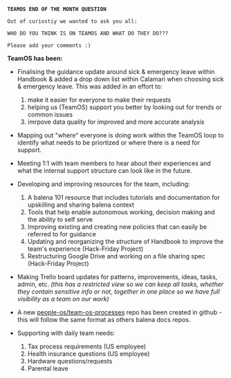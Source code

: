 **`TEAMOS END OF THE MONTH QUESTION`**

`Out of curiostiy we wanted to ask you all:`

`WHO DO YOU THINK IS ON TEAMOS AND WHAT DO THEY DO???`

`Please add your comments :)`

**TeamOS has been:**

* Finalising the guidance update around sick & emergency leave within Handbook & added a drop down list within Calamari when choosing sick & emergency leave. This was added in an effort to:
  1. make it easier for everyone to make their requests
  2. helping us (TeamOS) support you better by looking out for trends or common issues
  3. imrpove data quality for improved and more accurate analysis

* Mapping out "where" everyone is doing work within the TeamOS loop to identify what needs to be priortized or where there is a need for support. 

* Meeting 1:1 with team members to hear about their experiences and what the internal support structure can look like in the future.

* Developing and improving resources for the team, including:
    1. A balena 101 resource that includes tutorials and documentation for upskilling and sharing balena context
    2. Tools that help enable autonomous working, decision making and the ability to self serve
    3. Improving existing and creating new policies that can easily be referred to for guidance
    4. Updating and reorganizing the structure of Handbook to improve the team's experience (Hack-Friday Project)
    5. Restructuring Google Drive and working on a file sharing spec (Hack-Friday Project)

* Making Trello board updates for patterns, improvements, ideas, tasks, admin, etc. _(this has a restricted view so we can keep all tasks, whether they contain sensitive info or not, together in one place so we have full visibility as a team on our work)_

* A new [people-os/team-os-processes](https://github.com/people-os/team-os-processes) repo has been created in github - this will follow the same format as others balena docs repos.

* Supporting with daily team needs:
    1. Tax process requirements (US employee)
    2. Health insurance questions (US employee) 
    3. Hardware questions/requests
    4. Parental leave
